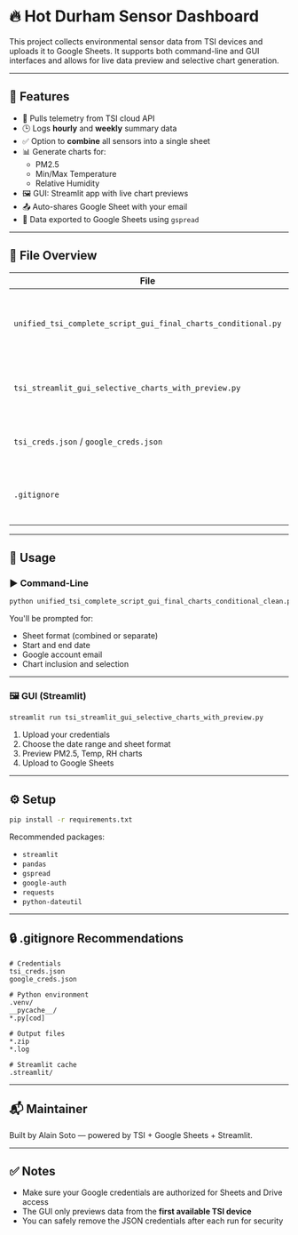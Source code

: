 # 🔥 Hot Durham Sensor Dashboard

This project collects environmental sensor data from TSI devices and uploads it to Google Sheets. It supports both command-line and GUI interfaces and allows for live data preview and selective chart generation.

---

## 🚀 Features

- 🔗 Pulls telemetry from TSI cloud API
- 🕒 Logs **hourly** and **weekly** summary data
- ✅ Option to **combine** all sensors into a single sheet
- 📊 Generate charts for:
  - PM2.5
  - Min/Max Temperature
  - Relative Humidity
- 🖼️ GUI: Streamlit app with live chart previews
- 📤 Auto-shares Google Sheet with your email
- 💾 Data exported to Google Sheets using `gspread`

---

## 📁 File Overview

| File                                                          | Description                                                 |
|---------------------------------------------------------------|-------------------------------------------------------------|
| `unified_tsi_complete_script_gui_final_charts_conditional.py` | Main CLI script for data pull + summaries + optional charts |
| `tsi_streamlit_gui_selective_charts_with_preview.py`          | Streamlit GUI with chart previews and upload                |
| `tsi_creds.json` / `google_creds.json`                        | Credential files (⚠️ DO NOT COMMIT)                         |
| `.gitignore`                                                  | Ignore virtualenv, credentials, cache, and logs             |


---

## 🧪 Usage

### ▶️ Command-Line

```bash
python unified_tsi_complete_script_gui_final_charts_conditional_clean.py
```

You'll be prompted for:
- Sheet format (combined or separate)
- Start and end date
- Google account email
- Chart inclusion and selection

---

### 🖼️ GUI (Streamlit)

```bash
streamlit run tsi_streamlit_gui_selective_charts_with_preview.py
```

1. Upload your credentials
2. Choose the date range and sheet format
3. Preview PM2.5, Temp, RH charts
4. Upload to Google Sheets

---

## ⚙️ Setup

```bash
pip install -r requirements.txt
```

Recommended packages:
- `streamlit`
- `pandas`
- `gspread`
- `google-auth`
- `requests`
- `python-dateutil`

---

## 🔒 .gitignore Recommendations

```gitignore
# Credentials
tsi_creds.json
google_creds.json

# Python environment
.venv/
__pycache__/
*.py[cod]

# Output files
*.zip
*.log

# Streamlit cache
.streamlit/
```

---

## 📬 Maintainer

Built by Alain Soto — powered by TSI + Google Sheets + Streamlit.

---

## ✅ Notes

- Make sure your Google credentials are authorized for Sheets and Drive access
- The GUI only previews data from the **first available TSI device**
- You can safely remove the JSON credentials after each run for security
